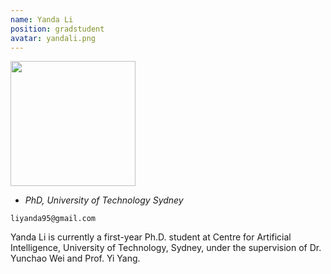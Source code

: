 ```yaml
---
name: Yanda Li
position: gradstudent
avatar: yandali.png
---
```


<img width="200" src="{{site.baseurl}}/images/people/{{page.avatar}}" data-action="zoom">

- _PhD, University of Technology Sydney_<br>
<!--- _Science coach. Collaborator. Transdisciplinary optimist._-->

<i class="fa fa-envelope-o"></i> `liyanda95@gmail.com`

Yanda Li is currently a first-year Ph.D. student at Centre for Artificial Intelligence, University of Technology, Sydney, under the supervision of Dr. Yunchao Wei and Prof. Yi Yang.
